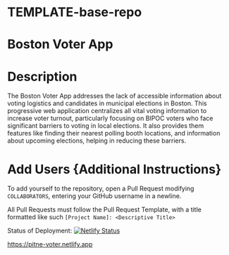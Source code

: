 # TEMPLATE-base-repo

# Boston Voter App

# Description
The Boston Voter App addresses the lack of accessible information about voting logistics and candidates in municipal elections in Boston. This progressive web application centralizes all vital voting information to increase voter turnout, particularly focusing on BIPOC voters who face significant barriers to voting in local elections. It also provides them features like finding their nearest polling booth locations, and information about upcoming elections, helping in reducing these barriers.

# Add Users {Additional Instructions}
To add yourself to the repository, open a Pull Request modifying `COLLABORATORS`, entering your GitHub username in a newline.

All Pull Requests must follow the Pull Request Template, with a title formatted like such `[Project Name]: <Descriptive Title>`

Status of Deployment:
[![Netlify Status](https://api.netlify.com/api/v1/badges/2475ff74-781c-4ac2-b8c6-3966fa276ea6/deploy-status)](https://app.netlify.com/sites/pitne-voter/deploys)

https://pitne-voter.netlify.app
